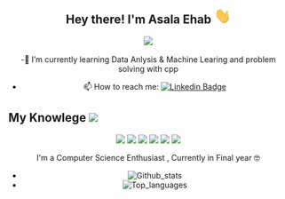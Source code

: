 <h2 align="center" >Hey there! I'm Asala Ehab <img src="https://github.com/ABSphreak/ABSphreak/blob/master/gifs/Hi.gif" width="30px"></h2>
<div align="center">
<img src="https://miro.medium.com/max/1400/1*qdAW1TjCN57h1lbuuzvchg.gif" width="400px" />
<br>


-🌱 I’m currently learning Data Anlysis & Machine Learing and problem solving with cpp

- 📫 How to reach me:
[![Linkedin Badge](https://img.shields.io/badge/-LinkedIn-blue?style=flat-square&logo=Linkedin&logoColor=white&link=https://www.linkedin.com/in/raghav-byte/)](https://www.linkedin.com/in/asala-ehab-799027231/) 

<!-- <h1 align="center">Hey there! I'm 👋 Asala Ehab👋 </h1>
 -->

<h2 align="left">  My Knowlege <img src="https://media.giphy.com/media/WUlplcMpOCEmTGBtBW/giphy.gif" width="30"> </h3>
 <p>
        <code><a href="https://www.python.org/" target="_blank"><img height="45" src="https://www.vectorlogo.zone/logos/python/python-ar21.svg"></a></code>
        <code><a href="https://jupyter.org/" target="_blank"><img height="45" src="https://www.vectorlogo.zone/logos/jupyter/jupyter-ar21.svg"></a></code>
        <code><a href="https://numpy.org/" target="_blank"><img height="45" src="https://www.vectorlogo.zone/logos/numpy/numpy-ar21.svg"></a></code>
        <code><a href="https://pandas.pydata.org/" target="_blank"><img height="45" src="https://upload.wikimedia.org/wikipedia/commons/e/ed/Pandas_logo.svg"></a></code>
        <code><a href="https://matplotlib.org/" target="_blank"><img height="45" src="https://upload.wikimedia.org/wikipedia/commons/8/84/Matplotlib_icon.svg"></a></code>
        <code><a href="" target="_blank"><img height="45" src="https://seeklogo.com/images/C/c-logo-672525892C-seeklogo.com.png"></a></code>
     </p>




I'm a Computer Science Enthusiast , Currently in Final year 🤓

- ![Github_stats](https://github-readme-stats.vercel.app/api?username=asalaehab&count_private=true&show_icons=true&theme=radical)
- ![Top_languages](https://github-readme-stats.vercel.app/api/top-langs/?username=ASALAEhab&show_icons=true&theme=radical)





